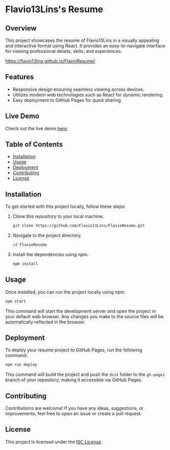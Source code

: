 # Flavio13Lins's Resume

## Overview

This project showcases the resume of Flavio13Lins in a visually appealing and interactive format using React. It provides an easy-to-navigate interface for viewing professional details, skills, and experiences.

https://flavio13lins.github.io/FlavioResume/

## Features

- Responsive design ensuring seamless viewing across devices.
- Utilizes modern web technologies such as React for dynamic rendering.
- Easy deployment to GitHub Pages for quick sharing.

## Live Demo

Check out the live demo [here](https://flavio13lins.github.io/FlavioResume/).

## Table of Contents

- [Installation](#installation)
- [Usage](#usage)
- [Deployment](#deployment)
- [Contributing](#contributing)
- [License](#license)

## Installation

To get started with this project locally, follow these steps:

1. Clone this repository to your local machine.
   ```bash
   git clone https://github.com/Flavio13Lins/FlavioResume.git
   ```

2. Navigate to the project directory.
   ```bash
   cd FlavioResume
   ```

3. Install the dependencies using npm.
   ```bash
   npm install
   ```

## Usage

Once installed, you can run the project locally using npm. 

```bash
npm start
```

This command will start the development server and open the project in your default web browser. Any changes you make to the source files will be automatically reflected in the browser.

## Deployment

To deploy your resume project to GitHub Pages, run the following command:

```bash
npm run deploy
```

This command will build the project and push the `dist` folder to the `gh-pages` branch of your repository, making it accessible via GitHub Pages.

## Contributing

Contributions are welcome! If you have any ideas, suggestions, or improvements, feel free to open an issue or create a pull request.

## License

This project is licensed under the [ISC License](LICENSE).
